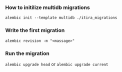 ### How to initilize multidb migrations
`alembic init --template multidb ./itira_migrations`
### Write the first migration
`alembic revision -m "<massage>"`
### Run the migration
`alembic upgrade head` or `alembic upgrade current`

